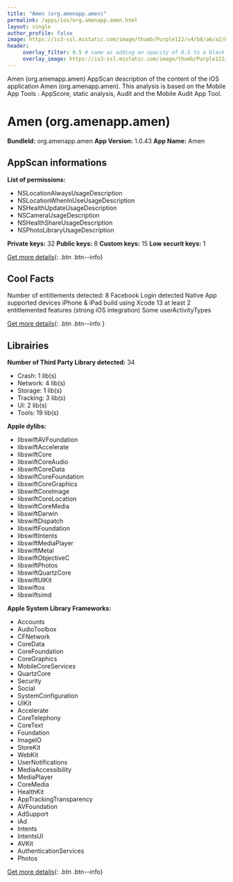 ```yaml
---
title: "Amen (org.amenapp.amen)"
permalink: /apps/ios/org.amenapp.amen.html
layout: single
author_profile: false
image: https://is3-ssl.mzstatic.com/image/thumb/Purple122/v4/b8/a6/a2/b8a6a28a-8158-d4f8-fd9f-d23a85d2cd29/AppIcon-0-0-1x_U007emarketing-0-0-0-7-0-0-sRGB-0-0-0-GLES2_U002c0-512MB-85-220-0-0.png/512x512bb.jpg
header: 
     overlay_filter: 0.5 # same as adding an opacity of 0.5 to a black background
     overlay_image: https://is3-ssl.mzstatic.com/image/thumb/Purple122/v4/b8/a6/a2/b8a6a28a-8158-d4f8-fd9f-d23a85d2cd29/AppIcon-0-0-1x_U007emarketing-0-0-0-7-0-0-sRGB-0-0-0-GLES2_U002c0-512MB-85-220-0-0.png/512x512bb.jpg
---
```

Amen (org.amenapp.amen) AppScan description of the content of the iOS application Amen (org.amenapp.amen). This analysis is based on the Mobile App Tools : AppScore, static analysis, Audit and the Mobile Audit App Tool.

# Amen (org.amenapp.amen)

**BundleId:** org.amenapp.amen
**App Version:** 1.0.43
**App Name:** Amen


## AppScan informations 

**List of permissions:** 
- NSLocationAlwaysUsageDescription
- NSLocationWhenInUseUsageDescription
- NSHealthUpdateUsageDescription
- NSCameraUsageDescription
- NSHealthShareUsageDescription
- NSPhotoLibraryUsageDescription
  
  
**Private keys:** 32
**Public keys:** 8
**Custom keys:** 15
**Low securit keys:** 1
  
[Get more details](/pricing.html){: .btn .btn--info}

## Cool Facts

Number of entitlements detected: 8
Facebook Login detected
Native App
supported devices iPhone & iPad
build using Xcode 13
at least 2 entitlemented features (strong iOS integration)
Some userActivityTypes
  
[Get more details](/pricing.html){: .btn .btn--info }

## Librairies 
**Number of Third Party Library detected:** 34
- Crash: 1 lib(s)
- Network: 4 lib(s)
- Storage: 1 lib(s)
- Tracking: 3 lib(s)
- UI: 2 lib(s)
- Tools: 19 lib(s)


**Apple dylibs:**
- libswiftAVFoundation
- libswiftAccelerate
- libswiftCore
- libswiftCoreAudio
- libswiftCoreData
- libswiftCoreFoundation
- libswiftCoreGraphics
- libswiftCoreImage
- libswiftCoreLocation
- libswiftCoreMedia
- libswiftDarwin
- libswiftDispatch
- libswiftFoundation
- libswiftIntents
- libswiftMediaPlayer
- libswiftMetal
- libswiftObjectiveC
- libswiftPhotos
- libswiftQuartzCore
- libswiftUIKit
- libswiftos
- libswiftsimd


**Apple System Library Frameworks:**
- Accounts
- AudioToolbox
- CFNetwork
- CoreData
- CoreFoundation
- CoreGraphics
- MobileCoreServices
- QuartzCore
- Security
- Social
- SystemConfiguration
- UIKit
- Accelerate
- CoreTelephony
- CoreText
- Foundation
- ImageIO
- StoreKit
- WebKit
- UserNotifications
- MediaAccessibility
- MediaPlayer
- CoreMedia
- HealthKit
- AppTrackingTransparency
- AVFoundation
- AdSupport
- iAd
- Intents
- IntentsUI
- AVKit
- AuthenticationServices
- Photos


  
[Get more details](/pricing.html){: .btn .btn--info}

